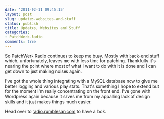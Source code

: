 ```yaml
---
date: '2011-02-11 09:45:15'
layout: post
slug: updates-websites-and-stuff
status: publish
title: Updates, Websites and Stuff
categories:
- PatchWerk-Radio
comments: true
---
```


So PatchWerk Radio continues to keep me busy. Mostly with back-end stuff which, unfortunately, leaves me with less time for patching. Thankfully it's nearing the point where most of what I want to do with it is done and I can get down to just making noises again.

I've got the whole thing integrating with a MySQL database now to give me better logging and various play stats. That's something I hope to extend but for the moment I'm really concentrating on the front end. I've gone with Wordpress again because it saves me from my appalling lack of design skills and it just makes things much easier.

Head over to [radio.rumblesan.com](http://radio.rumblesan.com) to have a look.
